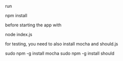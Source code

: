 run

  npm install

before starting the app with


  node index.js


for testing, you need to also install mocha and should.js

  sudo npm -g install mocha
  sudo npm -g install should

